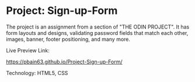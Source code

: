 # Project: Sign-up-Form

The project is an assignment from a section of "THE ODIN PROJECT". It has form layouts and designs, validating password fields that match each other, images, banner, footer positioning, and many more. 


Live Preview Link:

https://pbain63.github.io/Project-Sign-up-Form/

Technology: HTML5, CSS
